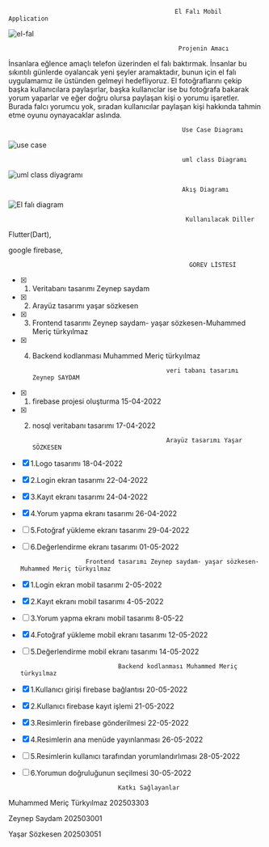                                                   El Falı Mobil Application

![el-fal](https://user-images.githubusercontent.com/63651151/158247276-2e9ec9bf-3e63-43fa-8922-f30bd7a0c754.jpg)



                                                   Projenin Amacı

İnsanlara eğlence amaçlı telefon üzerinden el falı baktırmak. İnsanlar bu sıkıntılı günlerde oyalancak yeni şeyler aramaktadır, bunun için el falı uygulamamız ile üstünden gelmeyi hedefliyoruz. El fotoğraflarını çekip başka kullanıcılara paylaşırlar, başka kullanıclar ise bu fotoğrafa bakarak yorum yaparlar ve eğer doğru olursa paylaşan kişi o yorumu işaretler. Burada falcı yorumcu yok, sıradan kullanıcılar paylaşan kişi hakkında tahmin etme oyunu oynayacaklar aslında.


                                                    Use Case Diagramı


![use case](https://user-images.githubusercontent.com/63651151/160461792-0cbb38a4-a2d0-4ead-b62a-fa58e74cf6dd.png)


                                                    uml class Diagramı
                                                    
![uml class diyagramı](https://user-images.githubusercontent.com/92151659/165731048-9c03c833-660f-4baa-b7f4-68ac50ad1b82.png)

                                                    Akış Diagramı


![El falı diagram](https://user-images.githubusercontent.com/63651151/158247338-cfe14c08-93db-41d6-b2de-4141b9025995.png)





                                                     Kullanılacak Diller


Flutter(Dart),

google firebase,


                                                      GÖREV LİSTESİ
- [x] 1. Veritabanı tasarımı Zeynep saydam
- [x] 2. Arayüz tasarımı yaşar sözkesen
- [x] 3. Frontend tasarımı Zeynep saydam- yaşar sözkesen-Muhammed Meriç türkyılmaz
- [x] 4. Backend kodlanması Muhammed Meriç türkyılmaz

                                              veri tabanı tasarımı Zeynep SAYDAM                             
- [x] 1. firebase projesi oluşturma                      15-04-2022
- [x] 2. nosql veritabanı tasarımı                       17-04-2022

                                              Arayüz tasarımı Yaşar SÖZKESEN                          
- [x] 1.Logo tasarımı                                    18-04-2022
- [X] 2.Login ekran tasarımı 	                           22-04-2022
- [X] 3.Kayıt ekranı tasarımı 	                         24-04-2022
- [x] 4.Yorum yapma ekranı tasarımı	                     26-04-2022	
- [ ] 5.Fotoğraf yükleme ekranı tasarımı	               29-04-2022
- [ ] 6.Değerlendirme ekranı tasarımı                    01-05-2022


                        Frontend tasarımı Zeynep saydam- yaşar sözkesen-Muhammed Meriç türkyılmaz
- [x] 1.Login ekran mobil tasarımı 2-05-2022
- [x] 2.Kayıt ekranı mobil tasarımı 4-05-2022
- [ ] 3.Yorum yapma ekranı mobil tasarımı 8-05-22
- [x] 4.Fotoğraf yükleme mobil ekranı tasarımı 12-05-2022
- [ ] 5.Değerlendirme mobil ekranı tasarımı	14-05-2022




                                 Backend kodlanması Muhammed Meriç türkyılmaz
- [x] 1.Kullanıcı girişi firebase bağlantısı 20-05-2022
- [x] 2.Kullanıcı firebase kayıt işlemi 21-05-2022
- [x] 3.Resimlerin firebase gönderilmesi 22-05-2022
- [x] 4.Resimlerin ana menüde yayınlanması 26-05-2022 
- [ ] 5.Resimlerin kullanıcı tarafından yorumlandırlıması 28-05-2022
- [ ] 6.Yorumun doğruluğunun seçilmesi 30-05-2022






                                 Katkı Sağlayanlar


Muhammed Meriç Türkyılmaz 202503303

Zeynep Saydam 202503001

Yaşar Sözkesen 202503051

